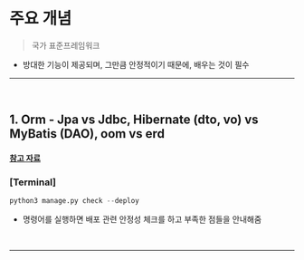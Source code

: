
# 주요 개념 
> 국가 표준프레임워크

* 방대한 기능이 제공되며, 그만큼 안정적이기 때문에, 배우는 것이 필수

<hr>
<br>

## 1. Orm - Jpa vs Jdbc, Hibernate (dto, vo) vs MyBatis (DAO), oom vs erd

#### [참고 자료](https://victorydntmd.tistory.com/m/195)


### [Terminal]
```python
python3 manage.py check --deploy
```
* 명령어를 실행하면 배포 관련 안정성 체크를 하고 부족한 점들을 안내해줌

<br>
<hr>
<br>
